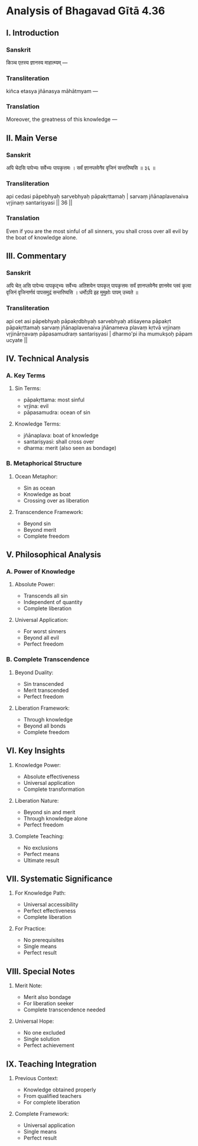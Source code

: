 # Analysis of Bhagavad Gītā 4.36

## I. Introduction

### Sanskrit
किञ्च एतस्य ज्ञानस्य माहात्म्यम् —

### Transliteration
kiñca etasya jñānasya māhātmyam —

### Translation
Moreover, the greatness of this knowledge —

## II. Main Verse

### Sanskrit
अपि चेदसि पापेभ्यः सर्वेभ्यः पापकृत्तमः ।
सर्वं ज्ञानप्लवेनैव वृजिनं सन्तरिष्यसि ॥ ३६ ॥

### Transliteration
api cedasi pāpebhyaḥ sarvebhyaḥ pāpakṛttamaḥ |
sarvaṃ jñānaplavenaiva vṛjinaṃ santariṣyasi || 36 ||

### Translation
Even if you are the most sinful of all sinners, you shall cross over all evil by the boat of knowledge alone.

## III. Commentary

### Sanskrit
अपि चेत् असि पापेभ्यः पापकृद्भ्यः सर्वेभ्यः अतिशयेन पापकृत् पापकृत्तमः सर्वं ज्ञानप्लवेनैव ज्ञानमेव प्लवं कृत्वा वृजिनं वृजिनार्णवं पापसमुद्रं सन्तरिष्यसि । धर्मोऽपि इह मुमुक्षोः पापम् उच्यते ॥

### Transliteration
api cet asi pāpebhyaḥ pāpakṛdbhyaḥ sarvebhyaḥ atiśayena pāpakṛt pāpakṛttamaḥ sarvaṃ jñānaplavenaiva jñānameva plavaṃ kṛtvā vṛjinaṃ vṛjinārṇavaṃ pāpasamudraṃ santariṣyasi | dharmo'pi iha mumukṣoḥ pāpam ucyate ||

## IV. Technical Analysis

### A. Key Terms

1. Sin Terms:
   - pāpakṛttama: most sinful
   - vṛjina: evil
   - pāpasamudra: ocean of sin

2. Knowledge Terms:
   - jñānaplava: boat of knowledge
   - santariṣyasi: shall cross over
   - dharma: merit (also seen as bondage)

### B. Metaphorical Structure

1. Ocean Metaphor:
   - Sin as ocean
   - Knowledge as boat
   - Crossing over as liberation

2. Transcendence Framework:
   - Beyond sin
   - Beyond merit
   - Complete freedom

## V. Philosophical Analysis

### A. Power of Knowledge

1. Absolute Power:
   - Transcends all sin
   - Independent of quantity
   - Complete liberation

2. Universal Application:
   - For worst sinners
   - Beyond all evil
   - Perfect freedom

### B. Complete Transcendence

1. Beyond Duality:
   - Sin transcended
   - Merit transcended
   - Perfect freedom

2. Liberation Framework:
   - Through knowledge
   - Beyond all bonds
   - Complete freedom

## VI. Key Insights

1. Knowledge Power:
   - Absolute effectiveness
   - Universal application
   - Complete transformation

2. Liberation Nature:
   - Beyond sin and merit
   - Through knowledge alone
   - Perfect freedom

3. Complete Teaching:
   - No exclusions
   - Perfect means
   - Ultimate result

## VII. Systematic Significance

1. For Knowledge Path:
   - Universal accessibility
   - Perfect effectiveness
   - Complete liberation

2. For Practice:
   - No prerequisites
   - Single means
   - Perfect result

## VIII. Special Notes

1. Merit Note:
   - Merit also bondage
   - For liberation seeker
   - Complete transcendence needed

2. Universal Hope:
   - No one excluded
   - Single solution
   - Perfect achievement

## IX. Teaching Integration

1. Previous Context:
   - Knowledge obtained properly
   - From qualified teachers
   - For complete liberation

2. Complete Framework:
   - Universal application
   - Single means
   - Perfect result
